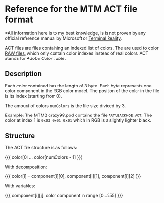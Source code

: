 # Reference for the MTM ACT file format


*All information here is to my best knowledge, is is not proven by any official reference manual by Microsoft or [Terminal Reality](TerminalReality.md).

ACT files are files containing an indexed list of colors. The are used to color [RAW files](RawFormatReference.md), which only contain color indexes instead of real colors. ACT stands for _Adobe Color Table_.

## Description

Each color contained has the length of 3 byte. Each byte represents one color component in the RGB color model. The position of the color in the file is its index (starting from 0).

The amount of colors `numColors` is the file size divided by 3.

Example: The MTM2 crazy98.pod contains the file `ART\BACKHOE.ACT`. The color at index 1 is `0x03 0x01 0x01` which in RGB is a slightly lighter black.

## Structure

The ACT file structure is as follows:

{{{
color[0]
...
color[numColors - 1]
}}}

With decomposition:

{{{
color[i] = component[i][0], component[i][1], component[i][2]
}}}

With variables:

{{{
component[i][j]: color component in range [0...255]
}}}